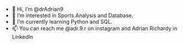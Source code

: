- 👋 Hi, I’m @drAdrian9
- 👀 I’m interested in Sports Analysis and Database.
- 🌱 I’m currently learning Python and SQL.
- 📫 You can reach me @adr.9.r on instagram and Adrian Richardy in LinkedIn

<!---
drAdrian9/drAdrian9 is a ✨ special ✨ repository because its `README.md` (this file) appears on your GitHub profile.
You can click the Preview link to take a look at your changes.
--->
